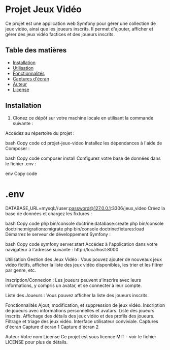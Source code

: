 # Projet Jeux Vidéo

Ce projet est une application web Symfony pour gérer une collection de jeux vidéo, ainsi que les joueurs inscrits. Il permet d'ajouter, afficher et gérer des jeux vidéo factices et des joueurs inscrits.

## Table des matières

- [Installation](#installation)
- [Utilisation](#utilisation)
- [Fonctionnalités](#fonctionnalités)
- [Captures d'écran](#captures-décran)
- [Auteur](#auteur)
- [License](#license)

## Installation

1. Clonez ce dépôt sur votre machine locale en utilisant la commande suivante :

Accédez au répertoire du projet :

bash
Copy code
cd projet-jeux-video
Installez les dépendances à l'aide de Composer :

bash
Copy code
composer install
Configurez votre base de données dans le fichier .env :

env
Copy code
# .env
DATABASE_URL=mysql://user:password@127.0.0.1:3306/jeux_video
Créez la base de données et chargez les fixtures :

bash
Copy code
php bin/console doctrine:database:create
php bin/console doctrine:migrations:migrate
php bin/console doctrine:fixtures:load
Démarrez le serveur de développement Symfony :

bash
Copy code
symfony server:start
Accédez à l'application dans votre navigateur à l'adresse suivante : http://localhost:8000

Utilisation
Gestion des Jeux Vidéo : Vous pouvez ajouter de nouveaux jeux vidéo fictifs, afficher la liste des jeux vidéo disponibles, les trier et les filtrer par genre, etc.

Inscription/Connexion : Les joueurs peuvent s'inscrire avec leurs informations, y compris un avatar, et se connecter à leur compte.

Liste des Joueurs : Vous pouvez afficher la liste des joueurs inscrits.

Fonctionnalités
Ajout, modification, et suppression de jeux vidéo.
Inscription de joueurs avec informations personnelles et avatars.
Liste des joueurs inscrits.
Affichage des détails des jeux vidéo et des profils des joueurs.
Filtrage et triage des jeux vidéo.
Interface utilisateur conviviale.
Captures d'écran
Capture d'écran 1
Capture d'écran 2

Auteur
Votre nom
License
Ce projet est sous licence MIT - voir le fichier LICENSE pour plus de détails.
